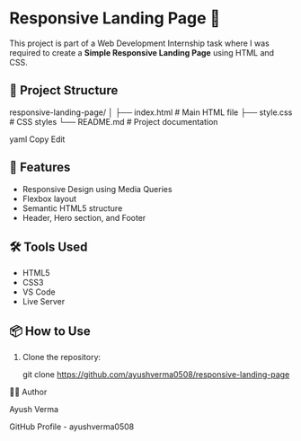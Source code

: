 # Responsive Landing Page 🚀

This project is part of a Web Development Internship task where I was required to create a **Simple Responsive Landing Page** using HTML and CSS.

## 📁 Project Structure

responsive-landing-page/
│
├── index.html # Main HTML file
├── style.css # CSS styles
└── README.md # Project documentation

yaml
Copy
Edit

## 📌 Features

- Responsive Design using Media Queries
- Flexbox layout
- Semantic HTML5 structure
- Header, Hero section, and Footer

## 🛠️ Tools Used

- HTML5  
- CSS3  
- VS Code  
- Live Server  

## 📦 How to Use

1. Clone the repository:

   git clone https://github.com/ayushverma0508/responsive-landing-page

🙋‍♂️ Author

Ayush Verma

GitHub Profile - ayushverma0508
